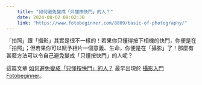 ```yaml
---
    title: "如何避免變成「只懂按快門」的人？"
    date: 2024-08-02 09:02:30
    link: "https://www.fotobeginner.com/8809/basic-of-photography/"
---
```


<p>「拍照」跟「攝影」其實是很不一樣的！若果你只懂得按下相機的快門，你便是在「拍照」；但若果你可以賦予相片一個意義、生命，你便是在「攝影」了！那麼有甚麼方法可以令自己避免變成「只懂按快門」的人呢？</p>
<p>這篇文章 <a href="https://www.fotobeginner.com/8809/basic-of-photography/">如何避免變成「只懂按快門」的人？</a> 最早出現於 <a href="https://www.fotobeginner.com">攝影入門 Fotobeginner</a>。</p>
